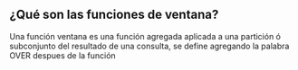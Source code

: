 ## ¿Qué son las funciones de ventana?


Una función ventana es una función agregada aplicada a una partición ó subconjunto del resultado de una consulta, se define agregando la palabra OVER despues de la función
